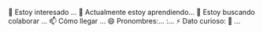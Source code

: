 👀 Estoy interesado ...
🌱 Actualmente estoy aprendiendo...
💞️ Estoy buscando colaborar  ...
📫 Cómo llegar  ...
😄 Pronombres:...  :...
⚡ Dato curioso: 🤭 ...
